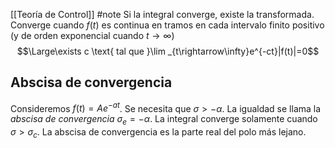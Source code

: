 [[Teoría de Control]] #note 
Si la integral converge, existe la transformada.
Converge cuando $f(t)$ es continua en tramos en cada intervalo finito positivo (y de orden exponencial cuando $t\rightarrow\infty$)
$$\Large\exists c \text{ tal que }\lim _{t\rightarrow\infty}e^{-ct}|f(t)|=0$$
## Abscisa de convergencia
Consideremos $f(t)=Ae^{-at}$. Se necesita que $\sigma > -\alpha$. La igualdad se llama la *abscisa de convergencia* $\sigma_e = -\alpha$. La integral converge solamente cuando $\sigma>\sigma_c$. La abscisa de convergencia es la parte real del polo más lejano.
